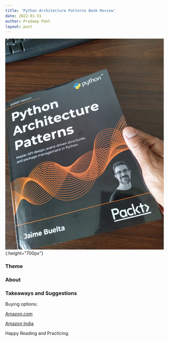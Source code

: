 ```yaml
---
title: 'Python Architecture Patterns Book Review'
date: 2022-01-31
author: Pradeep Pant
layout: post
---
```



![](/data/images/python_arch_book.jpeg){:height="700px"}

### Theme



### About



### Takeaways and Suggestions

Buying options:


[Amazon.com](https://www.amazon.com/gp/product/1801819998/ref=ox_sc_act_title_1?smid=ATVPDKIKX0DER&psc=1)

[Amazon India](https://www.amazon.in/Python-Architecture-Patterns-event-driven-structures/dp/1801819998/ref=sr_1_4?keywords=Python+Architecture+Patterns&qid=1643604120&sr=8-4)

Happy Reading and Practicing. 
